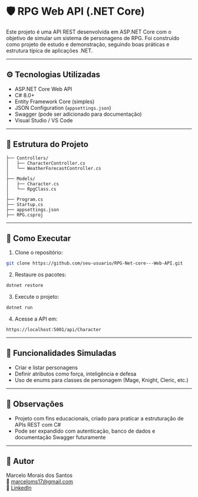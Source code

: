 # 🛡️ RPG Web API (.NET Core)

Este projeto é uma API REST desenvolvida em ASP.NET Core com o objetivo de simular um sistema de personagens de RPG. Foi construído como projeto de estudo e demonstração, seguindo boas práticas e estrutura típica de aplicações .NET.

---

## ⚙️ Tecnologias Utilizadas

- ASP.NET Core Web API
- C# 8.0+
- Entity Framework Core (simples)
- JSON Configuration (`appsettings.json`)
- Swagger (pode ser adicionado para documentação)
- Visual Studio / VS Code

---

## 📂 Estrutura do Projeto

```
├── Controllers/
│   ├── CharacterController.cs
│   └── WeatherForecastController.cs
│
├── Models/
│   ├── Character.cs
│   └── RpgClass.cs
│
├── Program.cs
├── Startup.cs
├── appsettings.json
├── RPG.csproj
```

---

## 🚀 Como Executar

1. Clone o repositório:
```bash
git clone https://github.com/seu-usuario/RPG-Net-core---Web-API.git
```

2. Restaure os pacotes:
```bash
dotnet restore
```

3. Execute o projeto:
```bash
dotnet run
```

4. Acesse a API em:
```
https://localhost:5001/api/Character
```

---

## 📌 Funcionalidades Simuladas

- Criar e listar personagens
- Definir atributos como força, inteligência e defesa
- Uso de enums para classes de personagem (Mage, Knight, Cleric, etc.)

---

## 📁 Observações

- Projeto com fins educacionais, criado para praticar a estruturação de APIs REST com C#
- Pode ser expandido com autenticação, banco de dados e documentação Swagger futuramente

---

## 👤 Autor

Marcelo Morais dos Santos  
📧 marceloms17@gmail.com  
🔗 [LinkedIn](https://www.linkedin.com/in/marcelo-morais-61584146)
